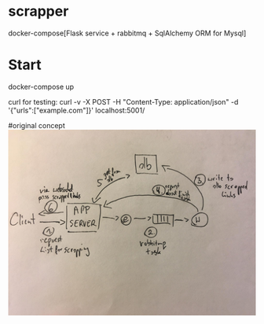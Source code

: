 # scrapper
docker-compose[Flask service + rabbitmq + SqlAlchemy ORM for Mysql]

# Start
docker-compose up

curl for testing:
curl -v -X POST -H "Content-Type: application/json" -d '{"urls":["example.com"]}' localhost:5001/

#original concept
![Alt text](schema.jpg?raw=true "schma")
